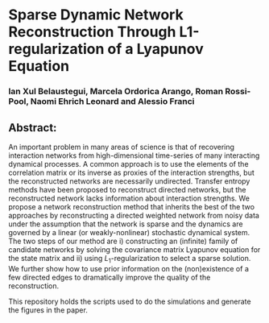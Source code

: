 # Sparse Dynamic Network Reconstruction Through L1-regularization of a Lyapunov Equation
### Ian Xul Belaustegui, Marcela Ordorica Arango, Roman Rossi-Pool, Naomi Ehrich Leonard and Alessio Franci

## Abstract:
An important problem in many areas of science is that of recovering interaction networks from high-dimensional time-series of many interacting dynamical processes. A common approach is to use the elements of the correlation matrix or its inverse as proxies of the interaction strengths, but the reconstructed networks are necessarily undirected. Transfer entropy methods have been proposed to reconstruct directed networks, but the reconstructed network lacks information about interaction strengths. We propose a network reconstruction method that inherits the best of the two approaches by reconstructing a directed weighted network from noisy data under the assumption that the network is sparse and the dynamics are governed by a linear (or weakly-nonlinear) stochastic dynamical system. The two steps of our method are i) constructing an (infinite) family of candidate networks by solving the covariance matrix Lyapunov equation for the state matrix and ii) using $L_1$-regularization to select a sparse solution. We further show how to use prior information on the (non)existence of a few directed edges to dramatically improve the quality of the reconstruction.

This repository holds the scripts used to do the simulations and generate the figures in the paper. 
